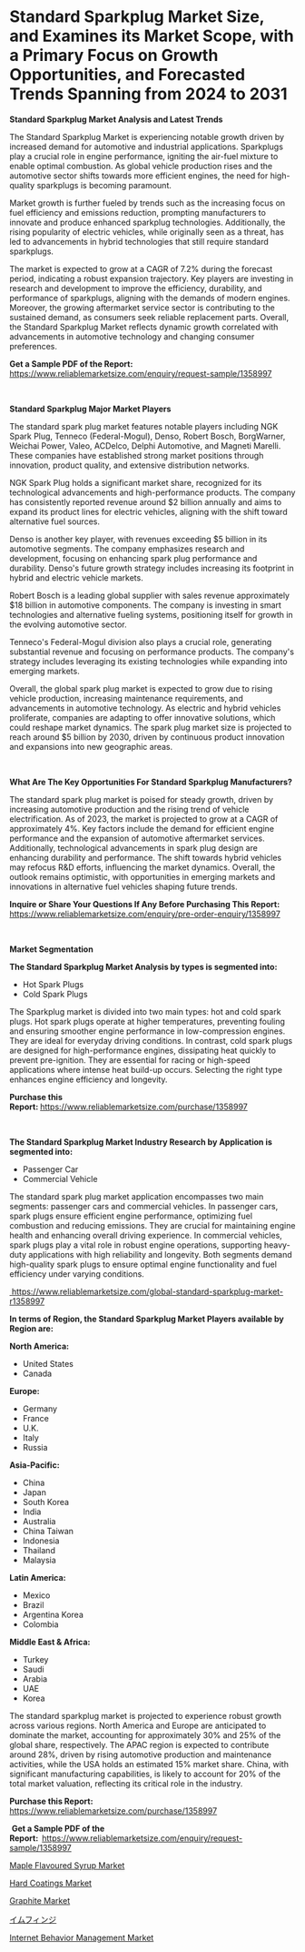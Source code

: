 <p><h1>Standard Sparkplug Market Size, and Examines its Market Scope, with a Primary Focus on Growth Opportunities, and Forecasted Trends Spanning from 2024 to 2031</h1></p><p><strong>Standard Sparkplug Market Analysis and Latest Trends</strong></p>
<p><p>The Standard Sparkplug Market is experiencing notable growth driven by increased demand for automotive and industrial applications. Sparkplugs play a crucial role in engine performance, igniting the air-fuel mixture to enable optimal combustion. As global vehicle production rises and the automotive sector shifts towards more efficient engines, the need for high-quality sparkplugs is becoming paramount.</p><p>Market growth is further fueled by trends such as the increasing focus on fuel efficiency and emissions reduction, prompting manufacturers to innovate and produce enhanced sparkplug technologies. Additionally, the rising popularity of electric vehicles, while originally seen as a threat, has led to advancements in hybrid technologies that still require standard sparkplugs.</p><p>The market is expected to grow at a CAGR of 7.2% during the forecast period, indicating a robust expansion trajectory. Key players are investing in research and development to improve the efficiency, durability, and performance of sparkplugs, aligning with the demands of modern engines. Moreover, the growing aftermarket service sector is contributing to the sustained demand, as consumers seek reliable replacement parts. Overall, the Standard Sparkplug Market reflects dynamic growth correlated with advancements in automotive technology and changing consumer preferences.</p></p>
<p><strong>Get a Sample PDF of the Report:&nbsp;</strong> <a href="https://www.reliablemarketsize.com/enquiry/request-sample/1358997">https://www.reliablemarketsize.com/enquiry/request-sample/1358997</a></p>
<p>&nbsp;</p>
<p><strong>Standard Sparkplug Major Market Players</strong></p>
<p><p>The standard spark plug market features notable players including NGK Spark Plug, Tenneco (Federal-Mogul), Denso, Robert Bosch, BorgWarner, Weichai Power, Valeo, ACDelco, Delphi Automotive, and Magneti Marelli. These companies have established strong market positions through innovation, product quality, and extensive distribution networks.</p><p>NGK Spark Plug holds a significant market share, recognized for its technological advancements and high-performance products. The company has consistently reported revenue around $2 billion annually and aims to expand its product lines for electric vehicles, aligning with the shift toward alternative fuel sources.</p><p>Denso is another key player, with revenues exceeding $5 billion in its automotive segments. The company emphasizes research and development, focusing on enhancing spark plug performance and durability. Denso's future growth strategy includes increasing its footprint in hybrid and electric vehicle markets.</p><p>Robert Bosch is a leading global supplier with sales revenue approximately $18 billion in automotive components. The company is investing in smart technologies and alternative fueling systems, positioning itself for growth in the evolving automotive sector.</p><p>Tenneco's Federal-Mogul division also plays a crucial role, generating substantial revenue and focusing on performance products. The company's strategy includes leveraging its existing technologies while expanding into emerging markets.</p><p>Overall, the global spark plug market is expected to grow due to rising vehicle production, increasing maintenance requirements, and advancements in automotive technology. As electric and hybrid vehicles proliferate, companies are adapting to offer innovative solutions, which could reshape market dynamics. The spark plug market size is projected to reach around $5 billion by 2030, driven by continuous product innovation and expansions into new geographic areas.</p></p>
<p>&nbsp;</p>
<p><strong>What Are The Key Opportunities For Standard Sparkplug Manufacturers?</strong></p>
<p><p>The standard spark plug market is poised for steady growth, driven by increasing automotive production and the rising trend of vehicle electrification. As of 2023, the market is projected to grow at a CAGR of approximately 4%. Key factors include the demand for efficient engine performance and the expansion of automotive aftermarket services. Additionally, technological advancements in spark plug design are enhancing durability and performance. The shift towards hybrid vehicles may refocus R&D efforts, influencing the market dynamics. Overall, the outlook remains optimistic, with opportunities in emerging markets and innovations in alternative fuel vehicles shaping future trends.</p></p>
<p><strong>Inquire or Share Your Questions If Any Before Purchasing This Report:</strong> <a href="https://www.reliablemarketsize.com/enquiry/pre-order-enquiry/1358997">https://www.reliablemarketsize.com/enquiry/pre-order-enquiry/1358997</a></p>
<p>&nbsp;</p>
<p><strong>Market Segmentation</strong></p>
<p><strong>The Standard Sparkplug Market Analysis by types is segmented into:</strong></p>
<p><ul><li>Hot Spark Plugs</li><li>Cold Spark Plugs</li></ul></p>
<p><p>The Sparkplug market is divided into two main types: hot and cold spark plugs. Hot spark plugs operate at higher temperatures, preventing fouling and ensuring smoother engine performance in low-compression engines. They are ideal for everyday driving conditions. In contrast, cold spark plugs are designed for high-performance engines, dissipating heat quickly to prevent pre-ignition. They are essential for racing or high-speed applications where intense heat build-up occurs. Selecting the right type enhances engine efficiency and longevity.</p></p>
<p><strong>Purchase this Report:&nbsp;</strong><a href="https://www.reliablemarketsize.com/purchase/1358997">https://www.reliablemarketsize.com/purchase/1358997</a></p>
<p>&nbsp;</p>
<p><strong>The Standard Sparkplug Market Industry Research by Application is segmented into:</strong></p>
<p><ul><li>Passenger Car</li><li>Commercial Vehicle</li></ul></p>
<p><p>The standard spark plug market application encompasses two main segments: passenger cars and commercial vehicles. In passenger cars, spark plugs ensure efficient engine performance, optimizing fuel combustion and reducing emissions. They are crucial for maintaining engine health and enhancing overall driving experience. In commercial vehicles, spark plugs play a vital role in robust engine operations, supporting heavy-duty applications with high reliability and longevity. Both segments demand high-quality spark plugs to ensure optimal engine functionality and fuel efficiency under varying conditions.</p></p>
<p><a href="https://www.reliablemarketsize.com/global-standard-sparkplug-market-r1358997">&nbsp;https://www.reliablemarketsize.com/global-standard-sparkplug-market-r1358997</a></p>
<p><strong>In terms of Region, the Standard Sparkplug Market Players available by Region are:</strong></p>
<p>
    <p> <strong> North America: </strong>
        <ul>
            <li>United States</li>
            <li>Canada</li>
        </ul>
        </p> 
    <p> <strong> Europe: </strong>
        <ul>
            <li>Germany</li>
            <li>France</li>
            <li>U.K.</li>
            <li>Italy</li>
            <li>Russia</li>
        </ul>
        </p> 
    <p> <strong> Asia-Pacific: </strong>
        <ul>
            <li>China</li>
            <li>Japan</li>
            <li>South Korea</li>
            <li>India</li>
            <li>Australia</li>
            <li>China Taiwan</li>
            <li>Indonesia</li>
            <li>Thailand</li>
            <li>Malaysia</li>
        </ul>
        </p> 
    <p> <strong> Latin America: </strong>
        <ul>
            <li>Mexico</li>
            <li>Brazil</li>
            <li>Argentina Korea</li>
            <li>Colombia</li>
        </ul>
        </p> 
    <p> <strong> Middle East & Africa: </strong>
        <ul>
            <li>Turkey</li>
            <li>Saudi</li>
            <li>Arabia</li>
            <li>UAE</li>
            <li>Korea</li>
        </ul>
    </p>
    </p>
<p><p>The standard sparkplug market is projected to experience robust growth across various regions. North America and Europe are anticipated to dominate the market, accounting for approximately 30% and 25% of the global share, respectively. The APAC region is expected to contribute around 28%, driven by rising automotive production and maintenance activities, while the USA holds an estimated 15% market share. China, with significant manufacturing capabilities, is likely to account for 20% of the total market valuation, reflecting its critical role in the industry.</p></p>
<p><strong>Purchase this Report: </strong><a href="https://www.reliablemarketsize.com/purchase/1358997">https://www.reliablemarketsize.com/purchase/1358997</a></p>
<p>&nbsp;<strong>Get a Sample PDF of the Report:&nbsp;&nbsp;</strong><a href="https://www.reliablemarketsize.com/enquiry/request-sample/1358997">https://www.reliablemarketsize.com/enquiry/request-sample/1358997</a></p>
<p><strong></strong></p>
<p><p><a href="https://www.linkedin.com/pulse/how-regional-markets-adapting-maple-flavoured-syrup-market-tk73f?trackingId=gW1Ys0jDRxqtJxUGDzYz6w%3D%3D">Maple Flavoured Syrup Market</a></p><p><a href="https://issuu.com/reportprime-2/docs/hard-coatings-market-size-2030.pptx_4717a0dc1e6944">Hard Coatings Market</a></p><p><a href="https://issuu.com/reportprime-2/docs/graphite-market-size-2030.pptx_7e778c49521788">Graphite Market</a></p><p><a href="https://medium.com/@narcisoferry1/imfinzi-market-%E3%81%AE%E3%82%B0%E3%83%AD%E3%83%BC%E3%83%90%E3%83%AB%E5%B8%82%E5%A0%B4%E6%A6%82%E8%A6%81%E3%81%AF-%E4%B8%96%E7%95%8C%E3%81%8A%E3%82%88%E3%81%B3%E4%B8%BB%E8%A6%81%E5%B8%82%E5%A0%B4%E3%81%AB%E3%81%8A%E3%81%91%E3%82%8B%E6%A5%AD%E7%95%8C%E3%81%AB%E5%BD%B1%E9%9F%BF%E3%82%92%E4%B8%8E%E3%81%88%E3%82%8B%E4%B8%BB%E8%A6%81%E3%81%AA%E3%83%88%E3%83%AC%E3%83%B3%E3%83%89%E3%81%AB%E3%81%A4%E3%81%84%E3%81%A6-%E7%8B%AC%E8%87%AA%E3%81%AE%E8%A6%96%E7%82%B9%E3%82%92%E6%8F%90%E4%BE%9B%E3%81%97%E3%81%BE%E3%81%99-31aa9dbc1127">イムフィンジ</a></p><p><a href="https://www.linkedin.com/pulse/internet-behavior-management-market-research-report-exploring-akbtf?trackingId=Uzn0QEN%2BRkaKbWtU2HIvwQ%3D%3D">Internet Behavior Management Market</a></p></p>